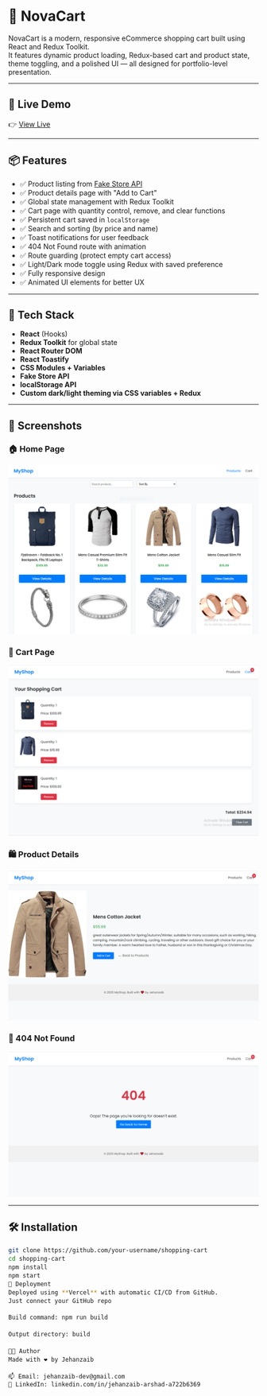 # 🛒 NovaCart

NovaCart is a modern, responsive eCommerce shopping cart built using React and Redux Toolkit.  
It features dynamic product loading, Redux-based cart and product state, theme toggling, and a polished UI — all designed for portfolio-level presentation.

---

## 🚀 Live Demo  
👉 [View Live](https://novacart-snowy.vercel.app/)

---

## 📦 Features

- ✅ Product listing from [Fake Store API](https://fakestoreapi.com/)
- ✅ Product details page with "Add to Cart"
- ✅ Global state management with Redux Toolkit
- ✅ Cart page with quantity control, remove, and clear functions
- ✅ Persistent cart saved in `localStorage`
- ✅ Search and sorting (by price and name)
- ✅ Toast notifications for user feedback
- ✅ 404 Not Found route with animation
- ✅ Route guarding (protect empty cart access)
- ✅ Light/Dark mode toggle using Redux with saved preference
- ✅ Fully responsive design
- ✅ Animated UI elements for better UX

---

## 🧰 Tech Stack

- **React** (Hooks)
- **Redux Toolkit** for global state
- **React Router DOM**
- **React Toastify**
- **CSS Modules + Variables**
- **Fake Store API**
- **localStorage API**
- **Custom dark/light theming via CSS variables + Redux**

---

## 📸 Screenshots

### 🏠 Home Page  
![Home Page](./public/screenshots/homepage.png)

### 🛒 Cart Page  
![Cart Page](./public/screenshots/cart.png)

### 🛍️ Product Details  
![Product Details Page](./public/screenshots/productDetails.png)

### 🚫 404 Not Found  
![404 not found Page](./public/screenshots/404page.png)

---

## 🛠️ Installation

```bash
git clone https://github.com/your-username/shopping-cart
cd shopping-cart
npm install
npm start
🧪 Deployment
Deployed using **Vercel** with automatic CI/CD from GitHub.
Just connect your GitHub repo

Build command: npm run build

Output directory: build

👨‍💻 Author
Made with ❤️ by Jehanzaib

📫 Email: jehanzaib-dev@gmail.com
🔗 LinkedIn: linkedin.com/in/jehanzaib-arshad-a722b6369